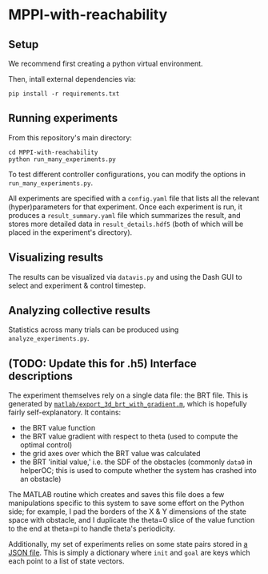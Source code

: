 # MPPI-with-reachability

## Setup

We recommend first creating a python virtual environment.

Then, intall external dependencies via:

```
pip install -r requirements.txt
```

## Running experiments

From this repository's main directory:

```
cd MPPI-with-reachability
python run_many_experiments.py
```

To test different controller configurations, you can modify the options in `run_many_experiments.py`.

All experiments are specified with a `config.yaml` file that lists all the relevant (hyper)parameters for that experiment. Once each experiment is run, it produces a `result_summary.yaml` file which summarizes the result, and stores more detailed data in `result_details.hdf5` (both of which will be placed in the experiment's directory).

## Visualizing results

The results can be visualized via `datavis.py` and using the Dash GUI to select and experiment & control timestep.

## Analyzing collective results

Statistics across many trials can be produced using `analyze_experiments.py`.

## (TODO: Update this for .h5) Interface descriptions

The experiment themselves rely on a single data file: the BRT file. This is generated by [`matlab/export_3d_brt_with_gradient.m`](matlab/export_3d_brt_with_gradient.m), which is hopefully fairly self-explanatory. It contains:

- the BRT value function
- the BRT value gradient with respect to theta (used to compute the optimal control)
- the grid axes over which the BRT value was calculated
- the BRT 'initial value,' i.e. the SDF of the obstacles (commonly `data0` in helperOC; this is used to compute whether the system has crashed into an obstacle)

The MATLAB routine which creates and saves this file does a few manipulations specific to this system to save some effort on the Python side; for example, I pad the borders of the X & Y dimensions of the state space with obstacle, and I duplicate the theta=0 slice of the value function to the end at theta=pi to handle theta's periodicity.

Additionally, my set of experiments relies on some state pairs stored in [a JSON file](config_data/dubin_environment_state_pairs.json). This is simply a dictionary where `init` and `goal` are keys which each point to a list of state vectors.
